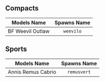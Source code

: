 <!-- ## Boats
## Commercials -->

## Compacts

| Models Name | Spawns Name |
| ----------- | :---------: |
| BF Weevil Outlaw | `weevilo` |

<!-- ## Coupes
## Cycles
## Emergency
## Helicopters
## Industrial
## Military
## Motorcycles
## Muscle 
## Off-Road
## Open Wheel
## Planes
## SUVs
## Sedans
## Service-->

## Sports

| Models Name | Spawns Name |
| ----------- | :---------: |
| Annis Remus Cabrio | `remusvert` |

<!-- ## Sports Classic
## Super
## Trailer
## Trains
## Utility -->
